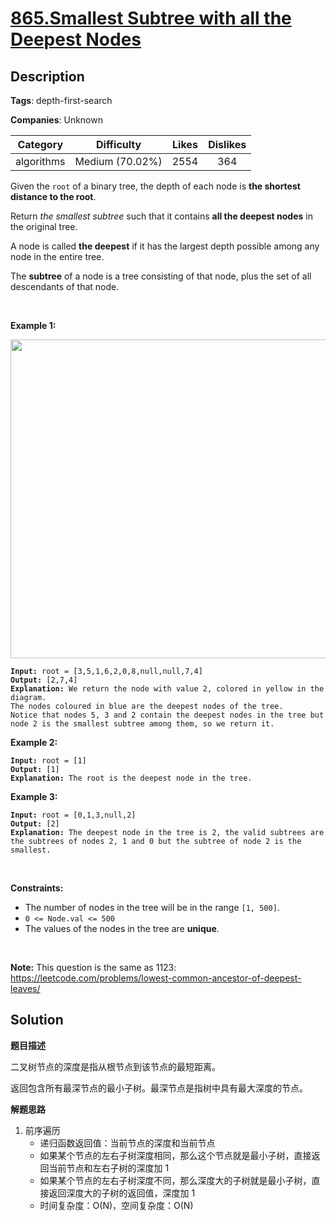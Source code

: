 # [865.Smallest Subtree with all the Deepest Nodes](https://leetcode.com/problems/smallest-subtree-with-all-the-deepest-nodes/description/)

## Description

**Tags**: depth-first-search

**Companies**: Unknown

|  Category  |   Difficulty    | Likes | Dislikes |
| :--------: | :-------------: | :---: | :------: |
| algorithms | Medium (70.02%) | 2554  |   364    |

<p>Given the <code>root</code> of a binary tree, the depth of each node is <strong>the shortest distance to the root</strong>.</p>
<p>Return <em>the smallest subtree</em> such that it contains <strong>all the deepest nodes</strong> in the original tree.</p>
<p>A node is called <strong>the deepest</strong> if it has the largest depth possible among any node in the entire tree.</p>
<p>The <strong>subtree</strong> of a node is a tree consisting of that node, plus the set of all descendants of that node.</p>
<p>&nbsp;</p>
<p><strong class="example">Example 1:</strong></p>
<img alt="" src="https://s3-lc-upload.s3.amazonaws.com/uploads/2018/07/01/sketch1.png" style="width: 600px; height: 510px;" />
<pre><code><strong>Input:</strong> root = [3,5,1,6,2,0,8,null,null,7,4]
<strong>Output:</strong> [2,7,4]
<strong>Explanation:</strong> We return the node with value 2, colored in yellow in the diagram.
The nodes coloured in blue are the deepest nodes of the tree.
Notice that nodes 5, 3 and 2 contain the deepest nodes in the tree but node 2 is the smallest subtree among them, so we return it.</code></pre>
<p><strong class="example">Example 2:</strong></p>
<pre><code><strong>Input:</strong> root = [1]
<strong>Output:</strong> [1]
<strong>Explanation:</strong> The root is the deepest node in the tree.</code></pre>
<p><strong class="example">Example 3:</strong></p>
<pre><code><strong>Input:</strong> root = [0,1,3,null,2]
<strong>Output:</strong> [2]
<strong>Explanation:</strong> The deepest node in the tree is 2, the valid subtrees are the subtrees of nodes 2, 1 and 0 but the subtree of node 2 is the smallest.</code></pre>
<p>&nbsp;</p>
<p><strong>Constraints:</strong></p>
<ul>
  <li>The number of nodes in the tree will be in the range <code>[1, 500]</code>.</li>
  <li><code>0 &lt;= Node.val &lt;= 500</code></li>
  <li>The values of the nodes in the tree are <strong>unique</strong>.</li>
</ul>
<p>&nbsp;</p>
<p><strong>Note:</strong> This question is the same as 1123: <a href="https://leetcode.com/problems/lowest-common-ancestor-of-deepest-leaves/" target="_blank">https://leetcode.com/problems/lowest-common-ancestor-of-deepest-leaves/</a></p>

## Solution

**题目描述**

二叉树节点的深度是指从根节点到该节点的最短距离。

返回包含所有最深节点的最小子树。最深节点是指树中具有最大深度的节点。

**解题思路**

1. 前序遍历
   - 递归函数返回值：当前节点的深度和当前节点
   - 如果某个节点的左右子树深度相同，那么这个节点就是最小子树，直接返回当前节点和左右子树的深度加 1
   - 如果某个节点的左右子树深度不同，那么深度大的子树就是最小子树，直接返回深度大的子树的返回值，深度加 1
   - 时间复杂度：O(N)，空间复杂度：O(N)
